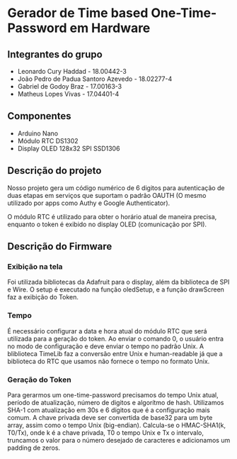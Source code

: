# Gerador de Time based One-Time-Password em Hardware

## Integrantes do grupo
- Leonardo Cury Haddad - 18.00442-3
- João Pedro de Padua Santoro Azevedo - 18.02277-4
- Gabriel de Godoy Braz - 17.00163-3
- Matheus Lopes Vivas - 17.04401-4

## Componentes
- Arduino Nano
- Módulo RTC DS1302
- Display OLED 128x32 SPI SSD1306

## Descrição do projeto
Nosso projeto gera um código numérico de 6 digitos para autenticação de duas etapas em serviços que suportam o padrão OAUTH (O mesmo utilizado por apps como Authy e Google Authenticator).

O módulo RTC é utilizado para obter o horário atual de maneira precisa, enquanto o token é exibido no display OLED (comunicação por SPI).

## Descrição do Firmware
### Exibição na tela
Foi utilizada bibliotecas da Adafruit para o display, além da biblioteca de SPI e Wire.
O setup é executado na função oledSetup, e a função  drawScreen faz a exibição do Token.
### Tempo
É necessário configurar a data e hora atual do módulo RTC que será utilizada para a geração do token. 
Ao enviar o comando 0, o usuário entra no modo de configuração e deve enviar o tempo no padrão Unix.
A bliblioteca TimeLib faz a conversão entre Unix e human-readable já que a biblioteca do RTC que usamos não fornece o tempo no formato Unix. 

### Geração do Token
Para gerarmos um one-time-password precisamos do tempo Unix atual, período de atualização, número de digitos e algorítmo de hash. 
Utilizamos SHA-1 com atualização em 30s e 6 dígitos que é a configuração mais comum.
A chave privada deve ser convertida de base32 para um byte array, assim como o tempo Unix (big-endian). 
Calcula-se o HMAC-SHA1(k, T0/Tx), onde k é a chave privada, T0 o tempo Unix e Tx o intervalo,  truncamos o valor para o número desejado de caracteres e adicionamos um padding de zeros.
